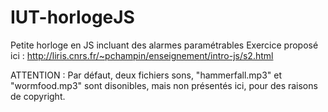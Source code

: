 # IUT-horlogeJS
Petite horloge en JS incluant des alarmes paramétrables
Exercice proposé ici : http://liris.cnrs.fr/~pchampin/enseignement/intro-js/s2.html

ATTENTION : Par défaut, deux fichiers sons, "hammerfall.mp3" et "wormfood.mp3" sont disonibles, mais non présentés ici, pour des raisons de copyright. 

